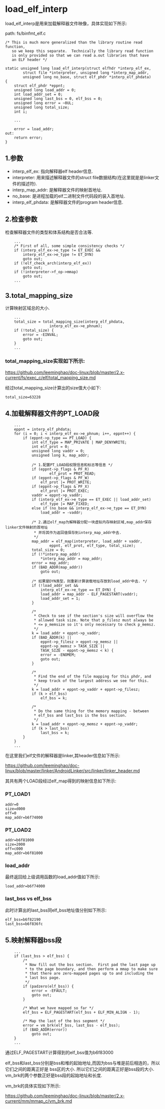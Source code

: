 load_elf_interp
========================================

load_elf_interp是用来加载解释器文件映像，具体实现如下所示:

path: fs/binfmt_elf.c
```
/* This is much more generalized than the library routine read function,
   so we keep this separate.  Technically the library read function
   is only provided so that we can read a.out libraries that have
   an ELF header */

static unsigned long load_elf_interp(struct elfhdr *interp_elf_ex,
        struct file *interpreter, unsigned long *interp_map_addr,
        unsigned long no_base, struct elf_phdr *interp_elf_phdata)
{
    struct elf_phdr *eppnt;
    unsigned long load_addr = 0;
    int load_addr_set = 0;
    unsigned long last_bss = 0, elf_bss = 0;
    unsigned long error = ~0UL;
    unsigned long total_size;
    int i;

    ...

    error = load_addr;
out:
    return error;
}
```

1.参数
----------------------------------------

* interp_elf_ex: 指向解释器elf header信息.
* interpreter: 用来描述解释器文件的struct file数据结构(在这里就是是linker文件的描述符).
* interp_map_addr: 是解释器文件的映射首地址.
* no_base: 是进程加载的elf二进制文件代码段的装入首地址.
* interp_elf_phdata: 是解释器文件的program header信息.

2.检查参数
----------------------------------------

检查解释器文件的类型和体系结构是否合法等.

```
    ...
    /* First of all, some simple consistency checks */
    if (interp_elf_ex->e_type != ET_EXEC &&
        interp_elf_ex->e_type != ET_DYN)
        goto out;
    if (!elf_check_arch(interp_elf_ex))
        goto out;
    if (!interpreter->f_op->mmap)
        goto out;
    ...
```

3.total_mapping_size
----------------------------------------

计算映射区域总的大小.

```
    ...
    total_size = total_mapping_size(interp_elf_phdata,
                    interp_elf_ex->e_phnum);
    if (!total_size) {
        error = -EINVAL;
        goto out;
    }
    ...
```

### total_mapping_size实现如下所示:

https://github.com/leeminghao/doc-linux/blob/master/2.x-current/fs/exec_c/elf/total_mapping_size.md

经过total_mapping_size计算出的size值大小如下:

```
total_size=63228
```

4.加载解释器文件的PT_LOAD段
----------------------------------------

```
    ...
    eppnt = interp_elf_phdata;
    for (i = 0; i < interp_elf_ex->e_phnum; i++, eppnt++) {
        if (eppnt->p_type == PT_LOAD) {
            int elf_type = MAP_PRIVATE | MAP_DENYWRITE;
            int elf_prot = 0;
            unsigned long vaddr = 0;
            unsigned long k, map_addr;

            /* 1.配置PT_LOAD段权限信息和标志等信息 */
            if (eppnt->p_flags & PF_R)
                    elf_prot = PROT_READ;
            if (eppnt->p_flags & PF_W)
                elf_prot |= PROT_WRITE;
            if (eppnt->p_flags & PF_X)
                elf_prot |= PROT_EXEC;
            vaddr = eppnt->p_vaddr;
            if (interp_elf_ex->e_type == ET_EXEC || load_addr_set)
                elf_type |= MAP_FIXED;
            else if (no_base && interp_elf_ex->e_type == ET_DYN)
                load_addr = -vaddr;

            /* 2.通过elf_map为解释器分配一块虚拟内存映射区域,map_addr保存linker文件映射的首地址
             * 并将其作为返回值保存到interp_map_addr中去.
             */
            map_addr = elf_map(interpreter, load_addr + vaddr,
                    eppnt, elf_prot, elf_type, total_size);
            total_size = 0;
            if (!*interp_map_addr)
                *interp_map_addr = map_addr;
            error = map_addr;
            if (BAD_ADDR(map_addr))
                goto out;

            /* 如果是DYN类型，则重新计算装载地址存放到load_addr中去. */
            if (!load_addr_set &&
                interp_elf_ex->e_type == ET_DYN) {
                load_addr = map_addr - ELF_PAGESTART(vaddr);
                load_addr_set = 1;
            }

            /*
             * Check to see if the section's size will overflow the
             * allowed task size. Note that p_filesz must always be
             * <= p_memsize so it's only necessary to check p_memsz.
             */
            k = load_addr + eppnt->p_vaddr;
            if (BAD_ADDR(k) ||
                eppnt->p_filesz > eppnt->p_memsz ||
                eppnt->p_memsz > TASK_SIZE ||
                TASK_SIZE - eppnt->p_memsz < k) {
                error = -ENOMEM;
                goto out;
            }

            /*
             * Find the end of the file mapping for this phdr, and
             * keep track of the largest address we see for this.
             */
            k = load_addr + eppnt->p_vaddr + eppnt->p_filesz;
            if (k > elf_bss)
                elf_bss = k;

            /*
             * Do the same thing for the memory mapping - between
             * elf_bss and last_bss is the bss section.
             */
            k = load_addr + eppnt->p_memsz + eppnt->p_vaddr;
            if (k > last_bss)
                last_bss = k;
        }
    }
    ...
```

在这里我们elf文件的解释器是linker,其header信息如下所示:

https://github.com/leeminghao/doc-linux/blob/master/linker/AndroidLinker/src/linker/linker_header.md

其共有两个LOAD段经过elf_map得到的映射信息如下所示:

### PT_LOAD1

```
addr=0
size=d000
off=0
map_addr=b6f74000
```

### PT_LOAD2

```
addr=b6f81000
size=2000
off=c000
map_addr=b6f81000
```

### load_addr

最终返回给上级调用函数的load_addr值如下所示:

```
load_addr=b6f74000
```

### last_bss vs elf_bss

此时计算出的last_bss同elf_bss地址值分别如下所示:

```
elf_bss=b6f82190
last_bss=b6f836fc
```

5.映射解释器bss段
----------------------------------------

```
    ...
    if (last_bss > elf_bss) {
        /*
         * Now fill out the bss section.  First pad the last page up
         * to the page boundary, and then perform a mmap to make sure
         * that there are zero-mapped pages up to and including the
         * last bss page.
         */
        if (padzero(elf_bss)) {
            error = -EFAULT;
            goto out;
        }

        /* What we have mapped so far */
        elf_bss = ELF_PAGESTART(elf_bss + ELF_MIN_ALIGN - 1);

        /* Map the last of the bss segment */
        error = vm_brk(elf_bss, last_bss - elf_bss);
        if (BAD_ADDR(error))
            goto out;
    }
    ...
```

通过ELF_PAGESTART计算得到的elf_bss值为b6f83000

elf_bss和last_bss分别是bss和堆的起始地址,而因为bss与堆是前后相连的，所以它们之间的距离正好是
bss区的大小. 所以它们之间的距离正好是bss段的大小. vm_brk的两个参数正好是bss段的起始地址和长度.

vm_brk的具体实现如下所示:

https://github.com/leeminghao/doc-linux/blob/master/2.x-current/mm/mmap_c/vm_brk.md
